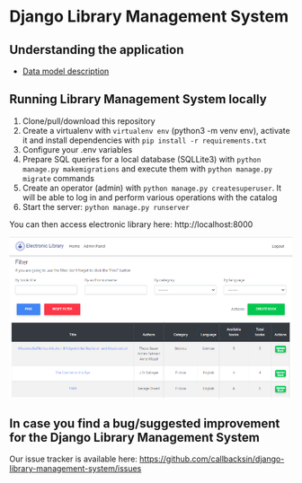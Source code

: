 # Django Library Management System

## Understanding the application

* [Data model description](./docs/data_model.md)

## Running Library Management System locally

1. Clone/pull/download this repository
2. Create a virtualenv with `virtualenv env` (python3 -m venv env), activate it and install dependencies with `pip install -r requirements.txt`
3. Configure your .env variables
4. Prepare SQL queries for a local database (SQLLite3) with `python manage.py makemigrations` and execute them with `python manage.py migrate` commands
5. Create an operator (admin) with `python manage.py createsuperuser`. It will be able to log in and perform various operations with the catalog
6. Start the server: `python manage.py runserver`

You can then access electronic library here: http://localhost:8000

<img width="800" alt="admin-books-screenshot" src="docs/img/admin_books.png">

## In case you find a bug/suggested improvement for the Django Library Management System
Our issue tracker is available here: https://github.com/callbacksin/django-library-management-system/issues
